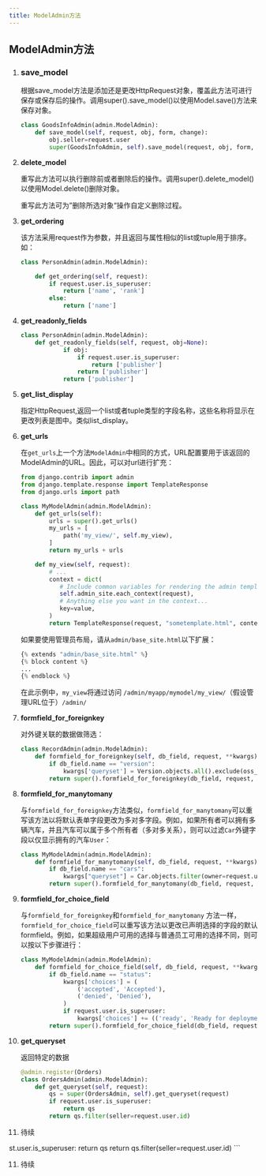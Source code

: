 ```yaml
---
title: ModelAdmin方法
---
```


## ModelAdmin方法

1. ### save_model

    根据save_model方法是添加还是更改HttpRequest对象，覆盖此方法可进行保存或保存后的操作。调用super().save_model()以使用Model.save()方法来保存对象。

    ```python
    class GoodsInfoAdmin(admin.ModelAdmin):
    	def save_model(self, request, obj, form, change):   	
        	obj.seller=request.user   
    		super(GoodsInfoAdmin, self).save_model(request, obj, form, change)
    ```

2. **delete_model**

    重写此方法可以执行删除前或者删除后的操作。调用super().delete_model()以使用Model.delete()删除对象。

    重写此方法可为”删除所选对象“操作自定义删除过程。

3. **get_ordering**

    该方法采用request作为参数，并且返回与属性相似的list或tuple用于排序。如：

    ```python
    class PersonAdmin(admin.ModelAdmin):
    
        def get_ordering(self, request):
            if request.user.is_superuser:
                return ['name', 'rank']
            else:
                return ['name']
    ```

4. **get_readonly_fields**

    ```python
    class PersonAdmin(admin.ModelAdmin):
        def get_readonly_fields(self, request, obj=None):   
                if obj:      
                    if request.user.is_superuser:         
                        return ['publisher']      
                    return ['publisher']   
                return ['publisher']
    ```

    

5. **get_list_display**

    指定HttpRequest,返回一个list或者tuple类型的字段名称，这些名称将显示在更改列表是图中。类似list_display。

6. **get_urls**

    在`get_urls`上一个方法`ModelAdmin`中相同的方式，URL配置要用于该返回的ModelAdmin的URL。因此，可以对url进行扩充：

    ```python
    from django.contrib import admin
    from django.template.response import TemplateResponse
    from django.urls import path
    
    class MyModelAdmin(admin.ModelAdmin):
        def get_urls(self):
            urls = super().get_urls()
            my_urls = [
                path('my_view/', self.my_view),
            ]
            return my_urls + urls
    
        def my_view(self, request):
            # ...
            context = dict(
               # Include common variables for rendering the admin template.
               self.admin_site.each_context(request),
               # Anything else you want in the context...
               key=value,
            )
            return TemplateResponse(request, "sometemplate.html", context)
    ```

    如果要使用管理员布局，请从`admin/base_site.html`以下扩展：

    ```python
    {% extends "admin/base_site.html" %}
    {% block content %}
    ...
    {% endblock %}
    ```

    在此示例中，`my_view`将通过访问 `/admin/myapp/mymodel/my_view/`（假设管理URL位于）`/admin/`

7. **formfield_for_foreignkey**

    对外键关联的数据做筛选：

    ```python
    class RecordAdmin(admin.ModelAdmin):
        def formfield_for_foreignkey(self, db_field, request, **kwargs):
            if db_field.name == "version":
                kwargs['queryset'] = Version.objects.all().exclude(oss_links='')
            return super().formfield_for_foreignkey(db_field, request, **kwargs)
    ```

8. **formfield_for_manytomany**

    与`formfield_for_foreignkey`方法类似，`formfield_for_manytomany`可以重写该方法以将默认表单字段更改为多对多字段。例如，如果所有者可以拥有多辆汽车，并且汽车可以属于多个所有者（多对多关系），则可以过滤`Car`外键字段以仅显示拥有的汽车`User`：

    ```python
    class MyModelAdmin(admin.ModelAdmin):
        def formfield_for_manytomany(self, db_field, request, **kwargs):
            if db_field.name == "cars":
                kwargs["queryset"] = Car.objects.filter(owner=request.user)
            return super().formfield_for_manytomany(db_field, request, **kwargs)
    ```

9. **formfield_for_choice_field**

    与`formfield_for_foreignkey`和`formfield_for_manytomany` 方法一样，`formfield_for_choice_field`可以重写该方法以更改已声明选择的字段的默认formfield。例如，如果超级用户可用的选择与普通员工可用的选择不同，则可以按以下步骤进行：

    ```python
    class MyModelAdmin(admin.ModelAdmin):
        def formfield_for_choice_field(self, db_field, request, **kwargs):
            if db_field.name == "status":
                kwargs['choices'] = (
                    ('accepted', 'Accepted'),
                    ('denied', 'Denied'),
                )
                if request.user.is_superuser:
                    kwargs['choices'] += (('ready', 'Ready for deployment'),)
            return super().formfield_for_choice_field(db_field, request, **kwargs)
    ```

10. **get_queryset**

    返回特定的数据

    ```python
    @admin.register(Orders)
    class OrdersAdmin(admin.ModelAdmin):
    	def get_queryset(self, request):
    		qs = super(OrdersAdmin, self).get_queryset(request)
    		if request.user.is_superuser:
    			return qs
    		return qs.filter(seller=request.user.id)
    ```

11. 待续

st.user.is_superuser:
    			return qs
    		return qs.filter(seller=request.user.id)
    ```

11. 待续

